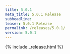 ```yaml
---
title: 5.0.1
meta_title: 5.0.1 Release
subheadline: 
teaser: 5.0.1 Release
permalink: /releases/5.0.1/
version: 5.0.1
---
```


{% include _release.html %}

